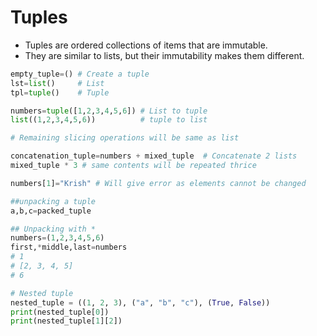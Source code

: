 # Tuples

* Tuples are ordered collections of items that are immutable.&#x20;
* They are similar to lists, but their immutability makes them different.

```python
empty_tuple=() # Create a tuple
lst=list()     # List
tpl=tuple()    # Tuple

numbers=tuple([1,2,3,4,5,6]) # List to tuple
list((1,2,3,4,5,6))          # tuple to list

# Remaining slicing operations will be same as list

concatenation_tuple=numbers + mixed_tuple  # Concatenate 2 lists
mixed_tuple * 3 # same contents will be repeated thrice

numbers[1]="Krish" # Will give error as elements cannot be changed

##unpacking a tuple
a,b,c=packed_tuple

## Unpacking with *
numbers=(1,2,3,4,5,6)
first,*middle,last=numbers 
# 1
# [2, 3, 4, 5]
# 6

# Nested tuple
nested_tuple = ((1, 2, 3), ("a", "b", "c"), (True, False))
print(nested_tuple[0])
print(nested_tuple[1][2])
```
